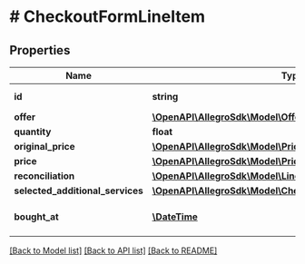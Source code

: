 # # CheckoutFormLineItem

## Properties

Name | Type | Description | Notes
------------ | ------------- | ------------- | -------------
**id** | **string** | Line item identifier |
**offer** | [**\OpenAPI\AllegroSdk\Model\OfferReference**](OfferReference.md) |  |
**quantity** | **float** | quantity |
**original_price** | [**\OpenAPI\AllegroSdk\Model\Price**](Price.md) |  |
**price** | [**\OpenAPI\AllegroSdk\Model\Price**](Price.md) |  |
**reconciliation** | [**\OpenAPI\AllegroSdk\Model\LineItemReconciliation**](LineItemReconciliation.md) |  | [optional]
**selected_additional_services** | [**\OpenAPI\AllegroSdk\Model\CheckoutFormAdditionalService[]**](CheckoutFormAdditionalService.md) |  | [optional]
**bought_at** | [**\DateTime**](\DateTime.md) | ISO date when offer was bought | [optional]

[[Back to Model list]](../../README.md#models) [[Back to API list]](../../README.md#endpoints) [[Back to README]](../../README.md)
